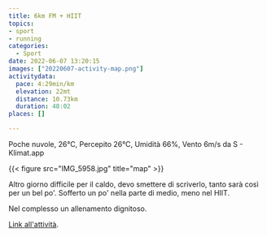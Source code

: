 ```yaml
---
title: 6km FM + HIIT
topics:
- sport
- running
categories: 
  - Sport
date: 2022-06-07 13:20:15
images: ["20220607-activity-map.png"]
activitydata:
  pace: 4:29min/km
  elevation: 22mt
  distance: 10.73km
  duration: 48:02
places: []

---
```


Poche nuvole, 26°C, Percepito 26°C, Umidità 66%, Vento 6m/s da S - Klimat.app

{{< figure src="IMG_5958.jpg" title="map" >}}

<!--more-->

Altro giorno difficile per il caldo, devo smettere di scriverlo, tanto sarà così per un bel po'.
Sofferto un po' nella parte di medio, meno nel HIIT.

Nel complesso un allenamento dignitoso.

<!-- {{< figure src="20220607-activity-map.png" title="map" >}} -->

<!-- {% strava id:7269375408 embedId:57666c219408a1d81c4ab6656a4d578b56247ddd %} -->

[Link all'attività](https://strava.com/activities/7269375408).
